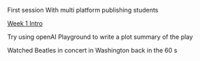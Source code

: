 First session With multi platform publishing students

[Week 1 Intro](../docs/private/Teaching_Hold/Multiplatform%20Publishing/Week%201%20Intro.md)

Try using openAI Playground to write a plot summary of the play

Watched Beatles in concert in Washington back in the 60 s 

